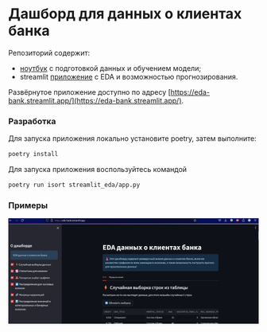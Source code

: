 # Дашборд для данных о клиентах банка

Репозиторий содержит:
- [ноутбук](notebooks/prepare_data.ipynb) с подготовкой данных и обучением модели;
- streamlit [приложение](streamlit_eda/app.py) с EDA и возможностью прогнозирования.

Развёрнутое приложение доступно по адресу [https://eda-bank.streamlit.app/](https://eda-bank.streamlit.app/).

### Разработка

Для запуска приложения локально установите poetry, затем выполните:

```bash
poetry install
```

Для запуска приложения воспользуйтесь командой
```bash
poetry run isort streamlit_eda/app.py 
```

### Примеры

![Alt text](image.png)